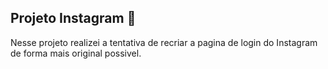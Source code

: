 ## Projeto Instagram :camera_flash:

Nesse projeto realizei a tentativa de recriar a pagina de login do Instagram de forma mais original possivel.